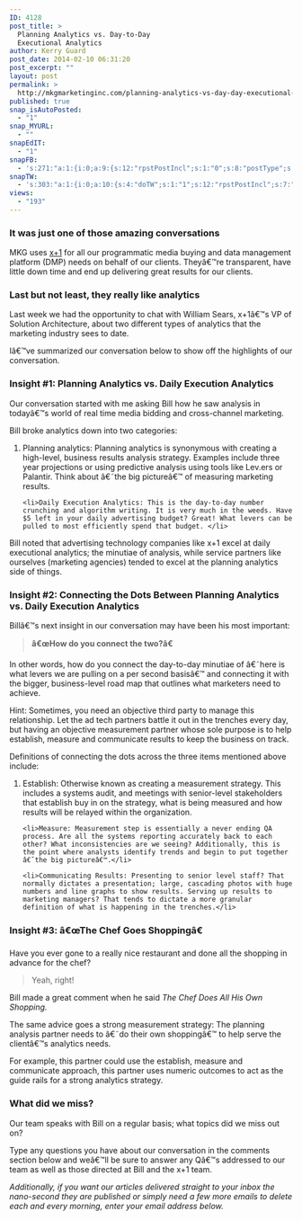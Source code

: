 ```yaml
---
ID: 4128
post_title: >
  Planning Analytics vs. Day-to-Day
  Executional Analytics
author: Kerry Guard
post_date: 2014-02-10 06:31:20
post_excerpt: ""
layout: post
permalink: >
  http://mkgmarketinginc.com/planning-analytics-vs-day-day-executional-analytics/
published: true
snap_isAutoPosted:
  - "1"
snap_MYURL:
  - ""
snapEdIT:
  - "1"
snapFB:
  - 's:271:"a:1:{i:0;a:9:{s:12:"rpstPostIncl";s:1:"0";s:8:"postType";s:1:"A";s:10:"AttachPost";s:1:"2";s:10:"SNAPformat";s:51:"New post (%TITLE%) has been published on %SITENAME%";s:9:"isAutoImg";s:1:"A";s:8:"imgToUse";b:0;s:9:"isAutoURL";s:1:"A";s:8:"urlToUse";b:0;s:4:"doFB";i:0;}}";'
snapTW:
  - 's:303:"a:1:{i:0;a:10:{s:4:"doTW";s:1:"1";s:12:"rpstPostIncl";s:7:"nxsi0tw";s:10:"SNAPformat";s:15:"%TITLE% - %URL%";s:8:"attchImg";s:1:"1";s:9:"isAutoImg";s:1:"A";s:8:"imgToUse";b:0;s:11:"isPrePosted";s:1:"1";s:8:"isPosted";s:1:"1";s:4:"pgID";s:18:"432923385882877952";s:5:"pDate";s:19:"2014-02-10 17:05:53";}}";'
views:
  - "193"
---
```

<h3>It was just one of those amazing conversations</h3>

<p>MKG uses <a href="http://www.xplusone.net/" target="_blank">x+1</a> for all our programmatic media  buying and data management platform (DMP) needs on behalf of our clients. Theyâ€™re transparent, have little down time and end up delivering great results for our clients.</p>

<h3>Last but not least, they really like analytics</h3>

<p>Last week we had the opportunity to chat with William Sears, x+1â€™s VP of Solution Architecture, about two different types of analytics that the marketing industry sees to date.</p>

<p>Iâ€™ve summarized our conversation below to show off the highlights of our conversation.</p>

<!--more-->

<h3>Insight #1: Planning Analytics vs. Daily Execution Analytics</h3>

<p>Our conversation started with me asking Bill how he saw analysis in todayâ€™s world of real time media bidding and cross-channel marketing.</p>

<p>Bill broke analytics down into two categories:</p>

<ol>
	<li>Planning analytics: Planning analytics is synonymous with creating a high-level, business results analysis strategy. Examples include three year projections or using predictive analysis using tools like Lev.ers or Palantir. Think about â€˜the big pictureâ€™ of measuring marketing results.</li>

	<li>Daily Execution Analytics: This is the day-to-day number crunching and algorithm writing. It is very much in the weeds. Have $5 left in your daily advertising budget? Great! What levers can be pulled to most efficiently spend that budget. </li>
</ol>

<p>Bill noted that advertising technology companies like x+1 excel at daily executional analytics; the minutiae of analysis, while service partners like ourselves (marketing agencies) tended to excel at the planning analytics side of things.</p>

<h3>Insight #2: Connecting the Dots Between Planning Analytics vs. Daily Execution Analytics</h3>

<p>Billâ€™s next insight in our conversation may have been his most important:</p>

<blockquote><strong>â€œHow do you connect the two?â€</blockquote></strong>

<p>In other words, how do you connect the day-to-day minutiae of â€˜here is what levers we are pulling on a per second basisâ€™ and connecting it with the bigger, business-level road map that outlines what marketers need to achieve.</p>

<p>Hint: Sometimes, you need an objective third party to manage this relationship. Let the ad tech partners battle it out in the trenches every day, but having an objective measurement partner whose sole purpose is to help establish, measure and communicate results to keep the business on track.</p>

<p>Definitions of connecting the dots across the three items mentioned above include:</p>

<ol>
	<li>Establish: Otherwise known as creating a measurement strategy. This includes a systems audit, and meetings with senior-level stakeholders that establish buy in on the strategy, what is being measured and how results will be relayed within the organization.</li>

	<li>Measure: Measurement step is essentially a never ending QA process. Are all the systems reporting accurately back to each other? What inconsistencies are we seeing? Additionally, this is the point where analysts identify trends and begin to put together â€˜the big pictureâ€™.</li>

	<li>Communicating Results: Presenting to senior level staff? That normally dictates a presentation; large, cascading photos with huge numbers and line graphs to show results. Serving up results to marketing managers? That tends to dictate a more granular definition of what is happening in the trenches.</li>
</ol> 

<h3>Insight #3: â€œThe Chef Goes Shoppingâ€</h3>

<p>Have you ever gone to a really nice restaurant and done all the shopping in advance for the chef?</p>

<blockquote>Yeah, right!</blockquote>

<p>Bill made a great comment when he said <em>The Chef Does All His Own Shopping.</em></p>

<p>The same advice goes a strong measurement strategy: The planning analysis partner needs to â€˜do their own shoppingâ€™ to help serve the clientâ€™s analytics needs.</p>

<p>For example, this partner could use the establish, measure and communicate approach, this partner uses numeric outcomes to act as the guide rails for a strong analytics strategy.</p>

<h3>What did we miss?</h3>

<p>Our team speaks with Bill on a regular basis; what topics did we miss out on?</p>

<p>Type any questions you have about our conversation in the comments section below and weâ€™ll be sure to answer any Qâ€™s addressed to our team as well as those directed at Bill and the x+1 team.</p>

<p><em> Additionally, if you want our articles delivered straight to your inbox the nano-second they are published or simply need a few more emails to delete each and every morning, enter your email address below.</p></em>